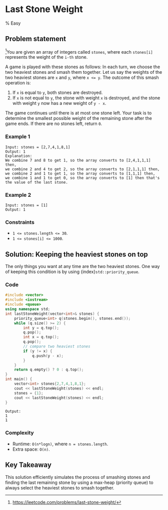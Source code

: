 # Last Stone Weight
% Easy
## Problem statement

[^url]You are given an array of integers called `stones`, where each `stones[i]` represents the weight of the `i-th` stone.

A game is played with these stones as follows: In each turn, we choose the two heaviest stones and smash them together. Let us say the weights of the two heaviest stones are `x` and `y`, where `x <= y`. The outcome of this smash operation is:

1. If `x` is equal to `y`, both stones are destroyed.
2. If `x` is not equal to `y`, the stone with weight `x` is destroyed, and the stone with weight `y` now has a new weight of `y - x`.

The game continues until there is at most one stone left. Your task is to determine the smallest possible weight of the remaining stone after the game ends. If there are no stones left, return `0`.

[^url]: https://leetcode.com/problems/last-stone-weight/
### Example 1

```text
Input: stones = [2,7,4,1,8,1]
Output: 1
Explanation: 
We combine 7 and 8 to get 1, so the array converts to [2,4,1,1,1] then,
we combine 2 and 4 to get 2, so the array converts to [2,1,1,1] then,
we combine 2 and 1 to get 1, so the array converts to [1,1,1] then,
we combine 1 and 1 to get 0, so the array converts to [1] then that's the value of the last stone.
```

### Example 2

```text
Input: stones = [1]
Output: 1
```

### Constraints

* `1 <= stones.length <= 30`.
* `1 <= stones[i] <= 1000`.
    

## Solution: Keeping the heaviest stones on top

The only things you want at any time are the two heaviest stones. One way of keeping this condition is by using {index}`std::priority_queue`.

### Code

```cpp
#include <vector>
#include <iostream>
#include <queue>
using namespace std;
int lastStoneWeight(vector<int>& stones) {
    priority_queue<int> q(stones.begin(), stones.end());
    while (q.size() >= 2) {
        int y = q.top();
        q.pop();
        int x = q.top();
        q.pop();
        // compare two heaviest stones
        if (y != x) {
            q.push(y - x);
        }
    }
    return q.empty() ? 0 : q.top();    
}
int main() {
    vector<int> stones{2,7,4,1,8,1};
    cout << lastStoneWeight(stones) << endl;
    stones = {1};
    cout << lastStoneWeight(stones) << endl;
}
```

```text
Output:
1
1
```

### Complexity

* Runtime: `O(n*logn)`, where `n = stones.length`.   
* Extra space: `O(n)`.
    
## Key Takeaway    

This solution efficiently simulates the process of smashing stones and finding the last remaining stone by using a max-heap (priority queue) to always select the heaviest stones to smash together.

